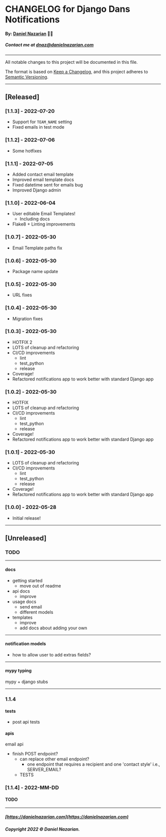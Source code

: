 # CHANGELOG for Django Dans Notifications

#### By: [Daniel Nazarian](https://danielnazarian) 🐧👹

##### Contact me at <dnaz@danielnazarian.com>

-------------------------------------------------------

All notable changes to this project will be documented in this file.

The format is based on [Keep a Changelog](https://keepachangelog.com/en/1.0.0/), and this project adheres to [Semantic Versioning](https://semver.org/spec/v2.0.0.html).


-------------------------------------------------------

## [Released]

### [1.1.3] - 2022-07-20
- Support for `TEAM_NAME` setting
- Fixed emails in test mode


### [1.1.2] - 2022-07-06
- Some hotfixes


### [1.1.1] - 2022-07-05
- Added contact email template
- Improved email template docs
- Fixed datetime sent for emails bug
- Improved Django admin


### [1.1.0] - 2022-06-04
- User editable Email Templates!
  - Including docs
- Flake8 + Linting improvements 


### [1.0.7] - 2022-05-30
- Email Template paths fix


### [1.0.6] - 2022-05-30
- Package name update


### [1.0.5] - 2022-05-30
- URL fixes


### [1.0.4] - 2022-05-30
- Migration fixes


### [1.0.3] - 2022-05-30
- HOTFIX 2
- LOTS of cleanup and refactoring
- CI/CD improvements
    - lint
    - test_python
    - release
- Coverage!
- Refactored notifications app to work better with standard Django app


### [1.0.2] - 2022-05-30
- HOTFIX
- LOTS of cleanup and refactoring
- CI/CD improvements
    - lint
    - test_python
    - release
- Coverage!
- Refactored notifications app to work better with standard Django app


### [1.0.1] - 2022-05-30
- LOTS of cleanup and refactoring
- CI/CD improvements
    - lint
    - test_python
    - release
- Coverage!
- Refactored notifications app to work better with standard Django app


### [1.0.0] - 2022-05-28
- Initial release!


-------------------------------------------------------

## [Unreleased]

### TODO

-----

#### docs

- getting started
    - move out of readme
- api docs
    - improve
- usage docs
    - send email
    - different models
- templates
    - improve
    - add docs about adding your own

-----

#### notification models

- how to allow user to add extras fields?

-----

#### mypy typing

mypy + django stubs


-----

### 1.1.4


#### tests
- post api tests


#### apis
email api
- finish POST endpoint?
  - can replace other email endpoint?
    - one endpoint that requires a recipient and one 'contact style' i.e., SERVER_EMAIL?
  - TESTS


### [1.1.4] - 2022-MM-DD
#### TODO

-------------------------------------------------------

##### [https://danielnazarian.com](https://danielnazarian.com)

##### Copyright 2022 © Daniel Nazarian.
